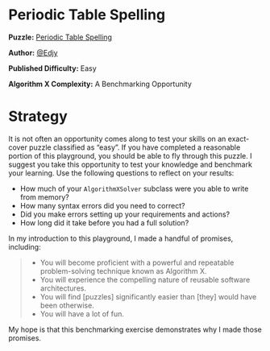# Periodic Table Spelling

__Puzzle:__ [Periodic Table Spelling](https://www.codingame.com/training/easy/periodic-table-spelling)

__Author:__ [@Edjy](https://www.codingame.com/profile/674fbda5df945919eb37269de9e598e10959853)

__Published Difficulty:__ Easy

__Algorithm X Complexity:__ A Benchmarking Opportunity

# Strategy

It is not often an opportunity comes along to test your skills on an exact-cover puzzle classified as “easy”. If you have completed a reasonable portion of this playground, you should be able to fly through this puzzle. I suggest you take this opportunity to test your knowledge and benchmark your learning. Use the following questions to reflect on your results:

* How much of your `AlgorithmXSolver` subclass were you able to write from memory?
* How many syntax errors did you need to correct?
* Did you make errors setting up your requirements and actions?
* How long did it take before you had a full solution?

In my introduction to this playground, I made a handful of promises, including:

>* You will become proficient with a powerful and repeatable problem-solving technique known as Algorithm X.
>* You will experience the compelling nature of reusable software architectures.
>* You will find [puzzles] significantly easier than [they] would have been otherwise.
>* You will have a lot of fun.

My hope is that this benchmarking exercise demonstrates why I made those promises.
